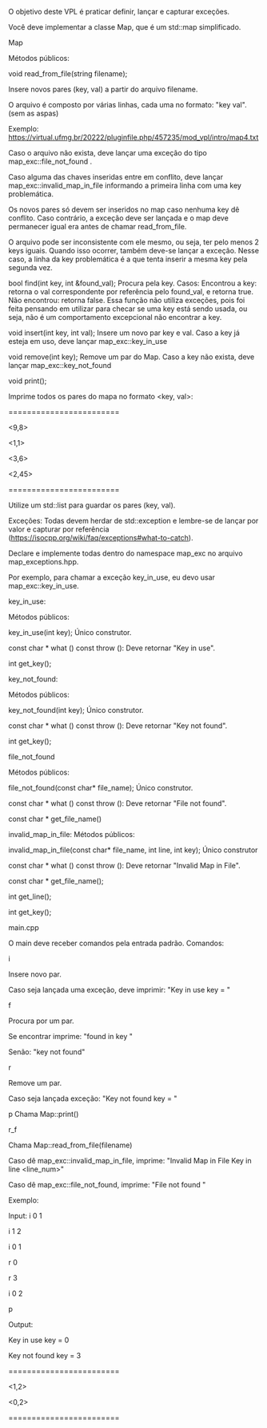 O objetivo deste VPL é praticar definir, lançar e capturar exceções.

Você deve implementar a classe Map, que é um std::map simplificado.

Map

Métodos públicos:

void read_from_file(string filename);

Insere novos pares (key, val) a partir do arquivo filename.

O arquivo é composto por várias linhas, cada uma no formato: "key val". (sem as aspas)

Exemplo: https://virtual.ufmg.br/20222/pluginfile.php/457235/mod_vpl/intro/map4.txt

Caso o arquivo não exista, deve lançar uma exceção do tipo map_exc::file_not_found .

Caso alguma das chaves inseridas entre em conflito, deve lançar map_exc::invalid_map_in_file informando a primeira linha com uma key problemática.

Os novos pares só devem ser inseridos no map caso nenhuma key dê conflito. Caso contrário, a exceção deve ser lançada e o map deve permanecer igual era antes de chamar read_from_file.

O arquivo pode ser inconsistente com ele mesmo, ou seja, ter pelo menos 2 keys iguais. Quando isso ocorrer, também deve-se lançar a exceção. Nesse caso, a linha da key problemática é a que tenta inserir a mesma key pela segunda vez.

bool find(int key, int &found_val);
Procura pela key. Casos:
Encontrou a key: retorna o val correspondente por referência pelo found_val, e retorna true.
Não encontrou: retorna false.
Essa função não utiliza exceções, pois foi feita pensando em utilizar para checar se uma key está sendo usada, ou seja, não é um comportamento excepcional não encontrar a key.

void insert(int key, int val);
Insere um novo par key e val.
Caso a key já esteja em uso, deve lançar map_exc::key_in_use

void remove(int key);
Remove um par do Map.
Caso a key não exista, deve lançar map_exc::key_not_found

void print();

Imprime todos os pares do mapa no formato <key, val>:

========================

<9,8>

<1,1>

<3,6>

<2,45>

========================

Utilize um std::list para guardar os pares (key, val).


Exceções: Todas devem herdar de std::exception e lembre-se de lançar por valor e capturar por referência (https://isocpp.org/wiki/faq/exceptions#what-to-catch).

Declare e implemente todas dentro do namespace map_exc no arquivo map_exceptions.hpp.

Por exemplo, para chamar a exceção key_in_use, eu devo usar map_exc::key_in_use.

key_in_use:

Métodos públicos:

key_in_use(int key); Único construtor.

const char * what () const throw (): Deve retornar "Key in use".

int get_key();

key_not_found:

Métodos públicos:

key_not_found(int key); Único construtor.

const char * what () const throw (): Deve retornar "Key not found".

int get_key();

file_not_found

Métodos públicos:

file_not_found(const char* file_name); Único construtor.

const char * what () const throw (): Deve retornar "File not found".

const char * get_file_name()

invalid_map_in_file: Métodos públicos:

invalid_map_in_file(const char* file_name, int line, int key); Único construtor

const char * what () const throw (): Deve retornar "Invalid Map in File".

const char * get_file_name();

int get_line();

int get_key();

main.cpp

O main deve receber comandos pela entrada padrão. Comandos:

i <key> <val>

Insere novo par.

Caso seja lançada uma exceção, deve imprimir: "Key in use key = <key>"

f <key>
  
Procura por um par.
  
Se encontrar imprime: "found <val> in key <key>"
  
Senão: "key <key> not found"
  
r <key>
  
Remove um par.
  
Caso seja lançada exceção: "Key not found key = <key>"
  
p
Chama Map::print()
  
r_f <filename>
  
Chama Map::read_from_file(filename)
  
Caso dê map_exc::invalid_map_in_file, imprime: "Invalid Map in File <filename> Key <key> in line <line_num>"
  
Caso dê map_exc::file_not_found, imprime: "File not found <filename>"
  


Exemplo:

Input:
i 0 1
  
i 1 2
  
i 0 1
  
r 0
  
r 3
  
i 0 2
  
p
  
Output:
  
Key in use key = 0
  
Key not found key = 3
  
========================
  
<1,2>
  
<0,2>
  
========================
